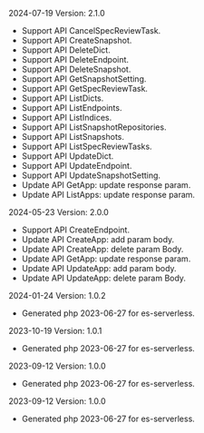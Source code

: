 2024-07-19 Version: 2.1.0
- Support API CancelSpecReviewTask.
- Support API CreateSnapshot.
- Support API DeleteDict.
- Support API DeleteEndpoint.
- Support API DeleteSnapshot.
- Support API GetSnapshotSetting.
- Support API GetSpecReviewTask.
- Support API ListDicts.
- Support API ListEndpoints.
- Support API ListIndices.
- Support API ListSnapshotRepositories.
- Support API ListSnapshots.
- Support API ListSpecReviewTasks.
- Support API UpdateDict.
- Support API UpdateEndpoint.
- Support API UpdateSnapshotSetting.
- Update API GetApp: update response param.
- Update API ListApps: update response param.


2024-05-23 Version: 2.0.0
- Support API CreateEndpoint.
- Update API CreateApp: add param body.
- Update API CreateApp: delete param Body.
- Update API GetApp: update response param.
- Update API UpdateApp: add param body.
- Update API UpdateApp: delete param Body.


2024-01-24 Version: 1.0.2
- Generated php 2023-06-27 for es-serverless.

2023-10-19 Version: 1.0.1
- Generated php 2023-06-27 for es-serverless.

2023-09-12 Version: 1.0.0
- Generated php 2023-06-27 for es-serverless.

2023-09-12 Version: 1.0.0
- Generated php 2023-06-27 for es-serverless.

